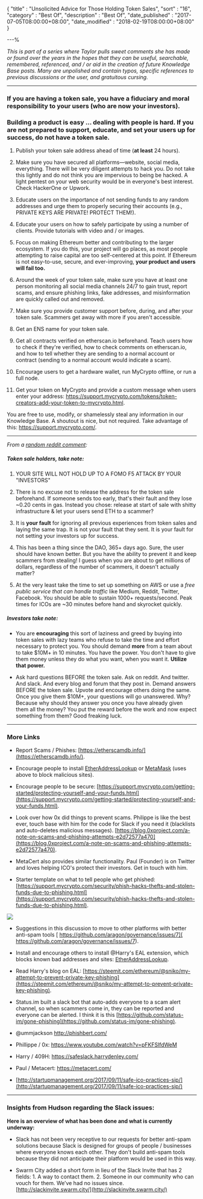 {
"title"       : "Unsolicited Advice for Those Holding Token Sales",
"sort"        : "16",
"category"    : "Best Of",
"description" : "Best Of",
"date_published" : "2017-07-05T08:00:00+08:00",
"date_modified"  : "2018-02-19T08:00:00+08:00"
}

---%


*This is part of a series where Taylor pulls sweet comments she has made or found over the years in the hopes that they can be useful, searchable, remembered, referenced, and / or aid in the creation of future Knowledge Base posts. Many are unpolished and contain typos, specific references to previous discussions or the user, and gratuitous cursing.*

---

### If you are having a token sale, you have a fiduciary and moral responsibility to your users (who are now your investors).

### Building a product is easy ... dealing with people is hard. If you are not prepared to support, educate, and set your users up for success, do not have a token sale.

1. Publish your token sale address ahead of time (**at least** 24 hours).

2. Make sure you have secured all platforms—website, social media, everything. There will be very diligent attempts to hack you. Do not take this lightly and do not think you are impervious to being be hacked. A light pentest on your web security would be in everyone's best interest. Check HackerOne or Upwork.

3. Educate users on the importance of not sending funds to any random addresses and urge them to properly securing their accounts (e.g., PRIVATE KEYS ARE PRIVATE! PROTECT THEM!).

4. Educate your users on how to safely participate by using a number of clients. Provide tutorials with video and / or images.

5. Focus on making Ethereum better and contributing to the larger ecosystem. If you do this, your project will go places, as most people attempting to raise capital are too self-centered at this point. If Ethereum is not easy-to-use, secure, and ever-improving, **your product and users will fail too.**

6. Around the week of your token sale, make sure you have at least one person monitoring all social media channels 24/7 to gain trust, report scams, and ensure phishing links, fake addresses, and misinformation are quickly called out and removed.

7. Make sure you provide customer support before, during, and after your token sale. Scammers get away with more if you aren't accessible.

8. Get an ENS name for your token sale.

10. Get all contracts verified on etherscan.io beforehand. Teach users how to check if they're verified, how to check comments on etherscan.io, and how to tell whether they are sending to a normal account or contract (sending to a normal account would indicate a scam).

11. Encourage users to get a hardware wallet, run MyCrypto offline, or run a full node.

12. Get your token on MyCrypto and provide a custom message when users enter your address: https://support.mycrypto.com/tokens/token-creators-add-your-token-to-mycrypto.html.

You are free to use, modify, or shamelessly steal any information in our Knowledge Base. A shoutout is nice, but not required. Take advantage of this: https://support.mycrypto.com/.

---

*From a [random reddit comment](https://www.reddit.com/r/ethtrader/comments/6c4np8/psa_another_8_eth_gone_to_a_scammer_during_storj/dhrybvx/):*

##### Token sale holders, take note:

1. YOUR SITE WILL NOT HOLD UP TO A FOMO F5 ATTACK BY YOUR "INVESTORS"

2. There is no excuse not to release the address for the token sale beforehand. If someone sends too early, that's their fault and they lose ~0.20 cents in gas. Instead you chose: release at start of sale with shitty infrastructure & let your users send ETH to a scammer?

3. It is **your fault** for ignoring all previous experiences from token sales and laying the same trap. It is not your fault that they sent. It is your fault for not setting your investors up for success.

4. This has been a thing since the DAO, 365+ days ago. Sure, the user should have known better. But you have the ability to prevent it and keep scammers from stealing! I guess when you are about to get millions of dollars, regardless of the number of scammers, it doesn't actually matter?

5. At the very least take the time to set up something on AWS or use a *free public service that can handle traffic* like Medium, Reddit, Twitter, Facebook. You should be able to sustain 1000+ requests/second. Peak times for ICOs are ~30 minutes before hand and skyrocket quickly.

##### Investors take note:

- You are **encouraging** this sort of laziness and greed by buying into token sales with lazy teams who refuse to take the time and effort necessary to protect you. You should demand **more** from a team about to take $10M+ in 10 minutes. You have the power. You don't have to give them money unless they do what you want, when you want it. **Utilize that power.**

- Ask hard questions BEFORE the token sale. Ask on reddit. And twitter. And slack. And every blog and forum that they post in. Demand answers BEFORE the token sale. Upvote and encourage others doing the same. Once you give them $10M+, your questions will go unanswered. Why? Because why should they answer you once you have already given them all the money? You put the reward before the work and now expect something from them? Good freaking luck.


---

### More Links

- Report Scams / Phishes: [https://etherscamdb.info/](https://etherscamdb.info/).

- Encourage people to install [EtherAddressLookup](https://harrydenley.com/ethaddresslookup-chrome-extension-release/) or [MetaMask](https://chrome.google.com/webstore/detail/metamask/nkbihfbeogaeaoehlefnkodbefgpgknn) (uses above to block malicious sites).

- Encourage people to be secure: [https://support.mycrypto.com/getting-started/protecting-yourself-and-your-funds.html](https://support.mycrypto.com/getting-started/protecting-yourself-and-your-funds.html).

- Look over how 0x did things to prevent scams. Philippe is like the best ever, touch base with him for the code for Slack if you need it (blacklists and auto-deletes malicious messages). [https://blog.0xproject.com/a-note-on-scams-and-phishing-attempts-e2d72577a470](https://blog.0xproject.com/a-note-on-scams-and-phishing-attempts-e2d72577a470).

- MetaCert also provides similar functionality. Paul (Founder) is on Twitter and loves helping ICO's protect their investors. Get in touch with him.

- Starter template on what to tell people who get phished: [https://support.mycrypto.com/security/phish-hacks-thefts-and-stolen-funds-due-to-phishing.html](https://support.mycrypto.com/security/phish-hacks-thefts-and-stolen-funds-due-to-phishing.html).

![](../images/best-of/unsolicited-advice.png)


- Suggestions in this discussion to move to other platforms with better anti-spam tools
[ https://github.com/aragon/governance/issues/7]( https://github.com/aragon/governance/issues/7).

- Install and encourage others to install @Harry's EAL extension, which blocks known bad addresses and sites:
 [EtherAddressLookup](https://harrydenley.com/ethaddresslookup-chrome-extension-release/).

- Read Harry's blog on EAL: [https://steemit.com/ethereum/@sniko/my-attempt-to-prevent-private-key-phishing](https://steemit.com/ethereum/@sniko/my-attempt-to-prevent-private-key-phishing).

- Status.im built a slack bot that auto-adds everyone to a scam alert channel, so when scammers come in, they can be reported and everyone can be alerted. I think it is this [https://github.com/status-im/gone-phishing](https://github.com/status-im/gone-phishing).

- @ummjackson http://phishbert.com/

- Phillippe / 0x: https://www.youtube.com/watch?v=pFKFSlfdWeM

- Harry / 409H: https://safeslack.harrydenley.com/

- Paul / Metacert: https://metacert.com/

- [http://startupmanagement.org/2017/09/11/safe-ico-practices-sip/](http://startupmanagement.org/2017/09/11/safe-ico-practices-sip/)

---

### Insights from Hudson regarding the Slack issues:

**Here is an overview of what has been done and what is currently underway:**

- Slack has not been very receptive to our requests for better anti-spam solutions because Slack is designed for groups of people / businesses where everyone knows each other. They don't build anti-spam tools because they did not anticipate their platform would be used in this way.

- Swarm City added a short form in lieu of the Slack Invite that has 2 fields: 1. A way to contact them. 2. Someone in our community who can vouch for them. We’ve had no issues since. [http://slackinvite.swarm.city/](http://slackinvite.swarm.city/)


